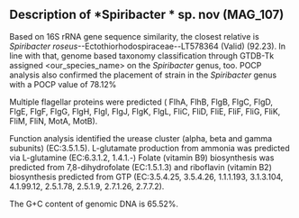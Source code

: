 ## Description of *Spiribacter * sp. nov (MAG_107)



Based on 16S rRNA gene sequence similarity, the closest relative 
is *Spiribacter roseus*--Ectothiorhodospiraceae--LT578364 (Valid) (92.23). 
In line with that, genome based taxonomy classification through GTDB-Tk assigned <our_species_name>
on the *Spiribacter* genus, too.
POCP analysis also confirmed the placement of strain in the *Spiribacter* genus with a POCP value of 78.12%

Multiple flagellar proteins were predicted (
FlhA, FlhB, FlgB, FlgC, FlgD, FlgE, FlgF, FlgG, FlgH, FlgI, FlgJ, FlgK, FlgL, FliC, FliD, FliE, FliF, FliG, FliK, FliM, FliN, MotA, MotB).

Function analysis identified the urease cluster (alpha, beta and gamma subunits) (EC:3.5.1.5).
L-glutamate production from ammonia was predicted via L-glutamine (EC:6.3.1.2, 1.4.1.-)
Folate (vitamin B9) biosynthesis was predicted from 7,8-dihydrofolate (EC:1.5.1.3)
and riboflavin (vitamin B2) biosynthesis predicted from GTP (EC:3.5.4.25, 3.5.4.26, 1.1.1.193, 3.1.3.104, 4.1.99.12, 2.5.1.78, 2.5.1.9, 2.7.1.26, 2.7.7.2).

The G+C content of genomic DNA is 65.52%.

